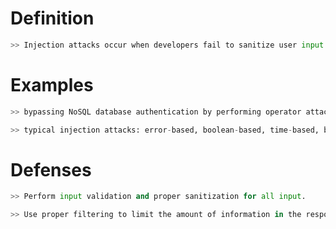 

# Definition
```python
>> Injection attacks occur when developers fail to sanitize user input properly.
```



# Examples
```python
>> bypassing NoSQL database authentication by performing operator attacks such as $ne, $regex, etc

>> typical injection attacks: error-based, boolean-based, time-based, blind.
```



# Defenses
```python
>> Perform input validation and proper sanitization for all input.

>> Use proper filtering to limit the amount of information in the responses to prevent data leaks.
```


























